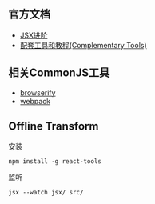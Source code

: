 
## 官方文档

* [JSX进阶](http://facebook.github.io/react/docs/jsx-in-depth.html)
* [配套工具和教程(Complementary Tools)](https://github.com/facebook/react/wiki/Complementary-Tools)


## 相关CommonJS工具

* [browserify](http://browserify.org/)
* [webpack](http://webpack.github.io/)


## Offline Transform

安装

```
npm install -g react-tools
```

监听

```
jsx --watch jsx/ src/
```